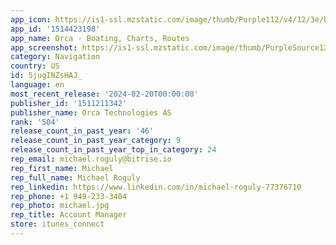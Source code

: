 ```yaml
---
app_icon: https://is1-ssl.mzstatic.com/image/thumb/Purple112/v4/12/3e/bd/123ebdfd-e1a1-7a23-6842-6e0f2af19419/AppIcon-0-1x_U007emarketing-0-10-0-85-220.png/1024x1024bb.png
app_id: '1514423198'
app_name: Orca - Boating, Charts, Routes
app_screenshot: https://is1-ssl.mzstatic.com/image/thumb/PurpleSource126/v4/1e/15/9c/1e159cd7-6fc0-b146-8845-f10942123723/d2f130d2-b2ab-4ab8-a737-a92eadfe79c0_AS_Mobile_Mesa_de_trabajo_1_copia_42.jpg/1284x2778bb.png
category: Navigation
country: US
id: 5jugINZsHAJ_
language: en
most_recent_release: '2024-02-20T00:00:00'
publisher_id: '1511211342'
publisher_name: Orca Technologies AS
rank: '504'
release_count_in_past_year: '46'
release_count_in_past_year_category: 9
release_count_in_past_year_top_in_category: 24
rep_email: michael.roguly@bitrise.io
rep_first_name: Michael
rep_full_name: Michael Roguly
rep_linkedin: https://www.linkedin.com/in/michael-roguly-77376710
rep_phone: +1 949-233-3404
rep_photo: michael.jpg
rep_title: Account Manager
store: itunes_connect
---
```

